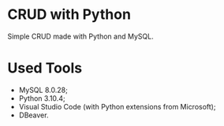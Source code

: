 # CRUD with Python 
Simple CRUD made with Python and MySQL.

# Used Tools
- MySQL 8.0.28;
- Python 3.10.4;
- Visual Studio Code (with Python extensions from Microsoft);
- DBeaver.
